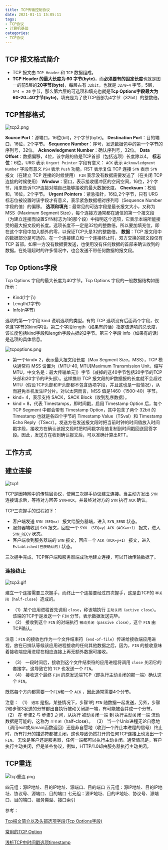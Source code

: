 ```yaml
---
title: TCP传输控制协议
date: 2021-01-11 15:05:11
tags:
- TCP协议
- 计算机基础
categories:
- TCP协议
---
```


## TCP 报文格式简介

* TCP 报文由 `TCP Header` 和 `TCP` 数据组成。
* **TCP Header 的最大长度为 60 字节(byte)**，而**必须要有的固定长度**也就是图一的前5层的**20字节(byte)**，每层占有 `32bit`，也就是 `32/8=4` 字节，5层，`5*4 = 20` 字节，那么第六层的可选项和填充也就是**Tcp Options字段最大为60-20=40字节(byte)**。填充是为了使TCP首部为4字节（32bit）的整数倍。

## TCP首部格式

![tcp2.png](/img/tcp2.png)

**Source Port**：源端口，16位(bit)，2个字节(byte)。
**Destination Port**：目的端口，16位，2个字节。
**Sequence Number**：序号，发送数据包中的第一个字节的序列号，32位。
**Acknowledgment Number**：确认序列号，32位。
**Data Offset**：数据偏移，4位，该字段的值是TCP首部（包括选项）长度除以4。
**标志位**：6位，URG 表示 `Urgent Pointer` 字段有意义：
`ACK` 表示 `Acknowledgment Number` 字段有意义
`PSH` 表示 `Push` 功能，RST 表示复位 TCP 连接
`SYN` 表示 `SYN` 报文（在建立 TCP 连接的时候使用）
`FIN` 表示没有数据需要发送了（在关闭 TCP 连接的时候使用）
**Window**：窗口，表示接收缓冲区的空闲空间，16位，2个字节，用来告诉TCP连接对端自己能够接收的最大数据长度。
**Checksum**：校验和，16位，2个字节。
**Urgent Pointers**：紧急指针，16位,2个字节，只有 URG 标志位被设置时该字段才有意义，表示紧急数据相对序列号（Sequence Number字段的值）的偏移。
**选项和填充**：最常见的可选字段是最长报文大小，又称为 MSS（Maximum Segment Size），每个连接方通常都在通信的第一个报文段（为建立连接而设置SYN标志为1的那个段）中指明这个选项，它表示本端所能接受的最大报文段的长度。选项长度不一定是32位的整数倍，所以要加填充位，即在这个字段中加入额外的零，以保证TCP头是32的整数倍。
**数据**：TCP 报文段中的数据部分是可选的。在一个连接建立和一个连接终止时，双方交换的报文段仅有 TCP 首部。如果一方没有数据要发送，也使用没有任何数据的首部来确认收到的数据。在处理超时的许多情况中，也会发送不带任何数据的报文段。

## Tcp Options字段

Tcp Options 字段的最大长度为40字节。Tcp Options 字段的一般数据结构如图所示：

* Kind(1字节)
* Length(1字节)
* Info(n字节)

选项的第一个字段 kind 说明选项的类型。有的 TCP 选项没有后面两个字段，仅包含1字节的kind字段。第二个字段length（如果有的话）指定该选项的总长度，该长度包括kind字段和length字段占据的2字节。第三个字段 info（如果有的话）是选项的具体信息。

![tcpoptions.png](/img/tcpoptions.png)

* 第一个kind= 2，表示最大报文段长度（Max Segment Size，MSS），TCP 模块通常将 MSS 设置为（MTU-40, MTU[Maximum Transmission Unit，缩写 MTU，中文名是：最大传输单元]）字节（减掉的这40字节包括20字节的TCP头部和20字节的IP头部）。这样携带 TCP 报文段的IP数据报的长度就不会超过 MTU（假设TCP头部和IP头部都不包含选项字段，并且这也是一般情况），从而避免本机发生IP分片。对以太网而言，MSS 值是1460（1500-40）字节。
* kind= 4，表示支持 SACK，SACK Block（收到乱序数据）。
* kind = 8，代表 Timestamps，即时间戳，启用 Timestamp Option 后，每个 TCP Segment 中都会带有 Timestamp Option，其中包含了两个 32bit 的 Timestamp 也就是各四个字节的 Timestamp Value（TSval）和 Timestamp Echo Reply（TSecr）。发送方在发送报文段时把当前时钟的时间值放入时间戳字段，接收方在确认该报文段时把时间戳字段值复制到时间戳回送回答字段。因此，发送方在收到确认报文后，可以准确计算出RTT。

## 工作方式

## 建立连接

![tcp1](/img/tcp1.gif)

TCP是因特网中的传输层协议，使用三次握手协议建立连接。当主动方发出 `SYN` 连接请求后，等待对方回答 `SYN+ACK`，并最终对对方的 `SYN` 执行 `ACK` 确认。

TCP三次握手的过程如下：

* 客户端发送 `SYN（SEQ=x）` 报文给服务器端，进入 `SYN_SEND` 状态。
* 服务器端收到 `SYN` 报文，回应一个 `SYN （SEQ=y）ACK（ACK=x+1）` 报文，进入 `SYN_RECV` 状态。
* 客户端收到服务器端的 `SYN` 报文，回应一个 `ACK（ACK=y+1）` 报文，进入 `Established(已获确认的)` 状态。

三次握手完成，TCP客户端和服务器端成功地建立连接，可以开始传输数据了。

### 连接终止

![tcp3.gif](/img/tcp3.gif)

建立一个连接需要三次握手，而终止一个连接要经过四次握手，这是由TCP的 `半关闭`（`half-close`）造成的。

* （1）某个应用进程首先调用 `close`，称该端执行 `主动关闭（active close）`。该端的TCP于是发送一个 `FIN` 分节，表示数据发送完毕。
* （2） 接收到这个 `FIN` 的对端执行 `被动关闭（passive close）`，这个 `FIN` 由TCP确认。

注意：`FIN` 的接收也作为一个文件结束符（`end-of-file`）传递给接收端应用进程，放在已排队等候该应用进程接收的任何其他数据之后，因为，`FIN` 的接收意味着接收端应用进程在相应连接上再无额外数据可接收。
* （3） 一段时间后，接收到这个文件结束符的应用进程将调用 `close` 关闭它的套接字。这导致它的 `TCP` 也发送一个 `FIN`。
* （4） 接收这个最终 `FIN` 的原发送端TCP（即执行主动关闭的那一端）确认这个 `FIN`。

既然每个方向都需要一个`FIN`和一个 `ACK` ，因此通常需要4个分节。

注意：
（1） `通常` 是指，某些情况下，步骤1的 `FIN` 随数据一起发送，另外，步骤2和步骤3发送的分节都出自执行被动关闭那一端，有可能被合并成一个分节。
（2） 在 步骤2 与 步骤3 之间，从执行 被动关闭一端 到 执行主动关闭一端 流动数据是可能的，这称为 `半关闭`（half-close）。
（3） 当一个Unix进程无论自愿地（调用exit或从main函数返回）还是非自愿地（收到一个终止本进程的信号）终止时，所有打开的描述符都被关闭，这也导致仍然打开的任何TCP连接上也发出一个`FIN`。
无论是客户还是服务器，任何一端都可以执行主动关闭。通常情况是，客户执行主动关闭，但是某些协议，例如，HTTP/1.0却由服务器执行主动关闭。

## TCP重连

![tcp重连.png](/img/tcp重连.png)

四元组：源IP地址、目的IP地址、源端口、目的端口
五元组：源IP地址、目的IP地址、协议号、源端口、目的端口
七元组：源IP地址、目的IP地址、协议号、源端口、目的端口、服务类型、接口索引

参考：

[Tcp报文简介以及头部选项字段(Tcp Options字段)](https://blog.csdn.net/Hollake/article/details/89327474)

[常用的TCP Option](https://blog.csdn.net/blakegao/article/details/19419237)

[浅析TCP中时间戳选项timestamp](https://blog.csdn.net/mary19920410/article/details/77255967)